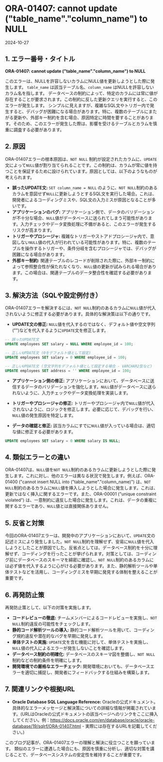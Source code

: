 # ORA-01407: cannot update ("table_name"."column_name") to NULL

2024-10-27

## 1. エラー番号・タイトル

**ORA-01407: cannot update ("table_name"."column_name") to NULL**

このエラーは、NULLを許容しないカラムにNULL値を更新しようとした際に発生します。  `table_name` は該当テーブル名、`column_name` はNULLを許容しないカラム名を指します。  データベースの制約によって、特定のカラムには常に値が存在することが要求されます。この制約に反した更新クエリを実行すると、このエラーが発生します。  シンプルに見えますが、複雑なSQL文やトリガー内で発生すると、デバッグが困難になる場合があります。特に、複数のテーブルにまたがる更新や、外部キー制約を含む場合、原因特定に時間を要することがあります。そのため、このエラーが発生した際は、影響を受けるテーブルとカラムを慎重に調査する必要があります。


## 2. 原因

ORA-01407エラーの根本原因は、`NOT NULL` 制約が設定されたカラムに、`UPDATE`文によって`NULL`値が割り当てられることです。この制約は、カラムが常に値を持つことを保証するために設けられています。原因としては、以下のようなものが考えられます。

* **誤ったUPDATE文:**  `SET column_name = NULL`  のように、`NOT NULL`制約のあるカラムを意図せず`NULL`に更新しようとするSQL文を実行した場合。これは、開発者によるコーディングミスや、SQL文の入力ミスが原因となることが多いです。
* **アプリケーションのバグ:** アプリケーション側で、データのバリデーションが不十分な場合、`NULL`値がデータベースに送られてしまう可能性があります。入力チェックやデータ変換処理に不備があると、このエラーが発生するリスクが高まります。
* **トリガーやプロシージャ:**  複雑なトリガーやストアドプロシージャ内で、意図しない`NULL`値の代入が行われている可能性があります。特に、複数のテーブルを操作するトリガーや、条件分岐を含むプロシージャでは、デバッグが困難になる場合があります。
* **外部キー制約:** 関連テーブルのレコードが削除された際に、外部キー制約によって参照整合性が保たれなくなり、`NULL`値の更新が試みられる場合があります。この場合は、関連テーブルのデータ整合性を確認する必要があります。


## 3. 解決方法（SQLや設定例付き）

ORA-01407エラーを解決するには、`NOT NULL`制約のあるカラムに`NULL`値が代入されないように修正する必要があります。具体的な解決策は以下の通りです。

* **UPDATE文の修正:** `NULL`値を代入するのではなく、デフォルト値や空文字列("")などを代入するように`UPDATE`文を修正します。

```sql
-- 誤ったUPDATE文
UPDATE employees SET salary = NULL WHERE employee_id = 100;

-- 正しいUPDATE文 (0をデフォルト値として設定)
UPDATE employees SET salary = 0 WHERE employee_id = 100;

-- 正しいUPDATE文 (空文字列をデフォルト値として設定する場合 - VARCHAR2型など)
UPDATE employees SET address = '' WHERE employee_id = 100;
```

* **アプリケーション側の修正:** アプリケーションにおいて、データベースに送信するデータのバリデーションを強化します。`NULL`値がデータベースに送られないように、入力チェックやデータ変換処理を実装します。

* **トリガーやプロシージャの修正:**  トリガーやプロシージャ内で`NULL`値が代入されないように、ロジックを修正します。必要に応じて、デバッグを行い、`NULL`値の発生原因を特定します。

* **データの確認と修正:** 該当カラムにすでに`NULL`値が入っている場合は、適切な値に修正する必要があります。

```sql
UPDATE employees SET salary = 0 WHERE salary IS NULL;
```

## 4. 類似エラーとの違い

ORA-01407は、`NULL`値を`NOT NULL`制約のあるカラムに更新しようとした際に発生します。これに対し、他のエラーは異なる状況で発生します。例えば、ORA-01400 ("cannot insert NULL into ("table_name"."column_name)") は、`NOT NULL`制約のあるカラムに`NULL`値を挿入しようとした場合に発生します。これは、更新ではなく挿入に関するエラーです。また、ORA-00001 ("unique constraint violated") は、一意制約に違反した場合に発生します。これは、データの重複に関するエラーであり、`NULL`値とは直接関係ありません。


## 5. 反省と対策

今回のORA-01407エラーは、開発中のアプリケーションにおいて、`UPDATE`文の記述ミスにより発生しました。`NOT NULL`制約を理解せず、安易に`NULL`値を代入しようとしたことが原因でした。反省点としては、データベース制約を十分に理解せず、コーディングを行ったことが挙げられます。対策としては、コーディング前にデータベースのスキーマを綿密に確認し、`NOT NULL`制約のあるカラムには必ず値を代入するように心がける必要があります。また、静的解析ツールや単体テストなどを活用し、コーディングミスを早期に発見する体制を整えることが重要です。


## 6. 再発防止策

再発防止策として、以下の対策を実施します。

* **コードレビューの徹底:** チームメンバーによるコードレビューを実施し、`NOT NULL`制約違反の可能性をチェックします。
* **静的コード解析ツールの導入:** 静的コード解析ツールを用いて、コーディング規約違反や潜在的なバグを早期に発見します。
* **単体テストの実施:**  `UPDATE`文を含む機能に対して、単体テストを実施し、`NULL`値の代入によるエラーが発生しないことを確認します。
* **データベース制約の明確化:**  データベースのスキーマ図を整備し、`NOT NULL`制約などの制約条件を明確にします。
* **開発環境での厳格なエラーチェック:** 開発環境においても、データベースエラーを適切に捕捉し、開発者にフィードバックする仕組みを構築します。


## 7. 関連リンクや根拠URL

* **Oracle Database SQL Language Reference:**  Oracleの公式ドキュメント。具体的なエラーメッセージと解決策についての詳細な情報が掲載されています。(URLはOracleの公式ドキュメントの該当ページへのリンクをここに挿入してください。例：https://docs.oracle.com/en/database/oracle/oracle-database/19/sqlrf/ORA-01407.html - 実際には存在するURLを記載してください。)


このブログ記事が、ORA-01407エラーの理解と解決に役立つことを願っています。  類似のエラーに遭遇した場合にも、原因を慎重に分析し、適切な対策を講じることで、データベースシステムの安定性を維持することが重要です。
